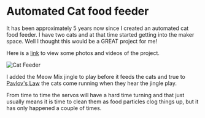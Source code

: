 # Automated Cat food feeder

It has been approximately 5 years now since I created an automated cat food feeder. I have two cats and at that time started getting into the maker space. Well I thought this would be a GREAT project for me!

Here is a [link](https://1drv.ms/v/s!Apbi_Kvsna1rjCgFPiBUqhv0UFdJ) to view some photos and videos of the project. 

![Cat Feeder](http://thefullstacknerd.com/wp-content/uploads/2018/01/cat_feeder.jpg)

I added the Meow Mix jingle to play before it feeds the cats and true to [Pavlov's Law](https://www.simplypsychology.org/pavlov.html) the cats come running when they hear the jingle play.

From time to time the servos will have a hard time turning and that just usually means it is time to clean them as food particles clog things up, but it has only happened a couple of times.


